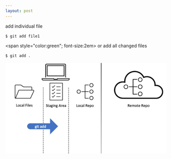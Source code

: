 ```yaml
---
layout: post
---
```


<span style="color:light-green"> add individual file</span>

```shell
$ git add file1
```
<span style="color:green"; font-size:2em>  or add all changed files</span>
```bash
$ git add .
```

![image info](./images/layers5.jpg)